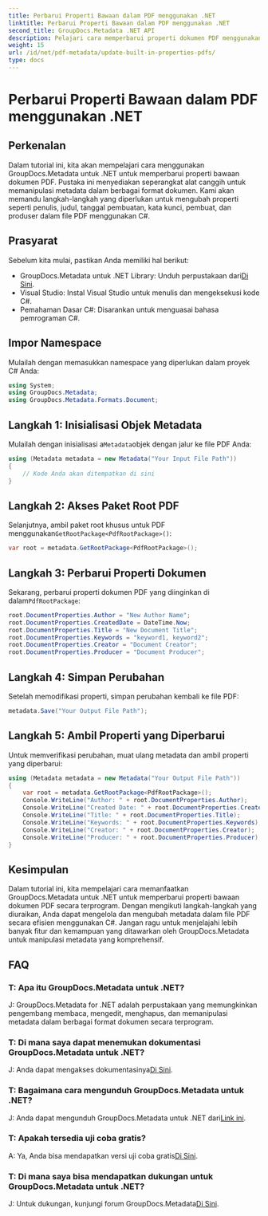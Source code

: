 ```yaml
---
title: Perbarui Properti Bawaan dalam PDF menggunakan .NET
linktitle: Perbarui Properti Bawaan dalam PDF menggunakan .NET
second_title: GroupDocs.Metadata .NET API
description: Pelajari cara memperbarui properti dokumen PDF menggunakan C# dan GroupDocs.Metadata untuk .NET. Ubah penulis, judul, kata kunci, dan lainnya secara terprogram.
weight: 15
url: /id/net/pdf-metadata/update-built-in-properties-pdfs/
type: docs
---
```

# Perbarui Properti Bawaan dalam PDF menggunakan .NET

## Perkenalan
Dalam tutorial ini, kita akan mempelajari cara menggunakan GroupDocs.Metadata untuk .NET untuk memperbarui properti bawaan dokumen PDF. Pustaka ini menyediakan seperangkat alat canggih untuk memanipulasi metadata dalam berbagai format dokumen. Kami akan memandu langkah-langkah yang diperlukan untuk mengubah properti seperti penulis, judul, tanggal pembuatan, kata kunci, pembuat, dan produser dalam file PDF menggunakan C#.
## Prasyarat
Sebelum kita mulai, pastikan Anda memiliki hal berikut:
-  GroupDocs.Metadata untuk .NET Library: Unduh perpustakaan dari[Di Sini](https://releases.groupdocs.com/metadata/net/).
- Visual Studio: Instal Visual Studio untuk menulis dan mengeksekusi kode C#.
- Pemahaman Dasar C#: Disarankan untuk menguasai bahasa pemrograman C#.

## Impor Namespace
Mulailah dengan memasukkan namespace yang diperlukan dalam proyek C# Anda:
```csharp
using System;
using GroupDocs.Metadata;
using GroupDocs.Metadata.Formats.Document;
```
## Langkah 1: Inisialisasi Objek Metadata
 Mulailah dengan inisialisasi a`Metadata`objek dengan jalur ke file PDF Anda:
```csharp
using (Metadata metadata = new Metadata("Your Input File Path"))
{
    // Kode Anda akan ditempatkan di sini
}
```
## Langkah 2: Akses Paket Root PDF
 Selanjutnya, ambil paket root khusus untuk PDF menggunakan`GetRootPackage<PdfRootPackage>()`:
```csharp
var root = metadata.GetRootPackage<PdfRootPackage>();
```
## Langkah 3: Perbarui Properti Dokumen
 Sekarang, perbarui properti dokumen PDF yang diinginkan di dalam`PdfRootPackage`:
```csharp
root.DocumentProperties.Author = "New Author Name";
root.DocumentProperties.CreatedDate = DateTime.Now;
root.DocumentProperties.Title = "New Document Title";
root.DocumentProperties.Keywords = "keyword1, keyword2";
root.DocumentProperties.Creator = "Document Creator";
root.DocumentProperties.Producer = "Document Producer";
```
## Langkah 4: Simpan Perubahan
Setelah memodifikasi properti, simpan perubahan kembali ke file PDF:
```csharp
metadata.Save("Your Output File Path");
```
## Langkah 5: Ambil Properti yang Diperbarui
Untuk memverifikasi perubahan, muat ulang metadata dan ambil properti yang diperbarui:
```csharp
using (Metadata metadata = new Metadata("Your Output File Path"))
{
    var root = metadata.GetRootPackage<PdfRootPackage>();
    Console.WriteLine("Author: " + root.DocumentProperties.Author);
    Console.WriteLine("Created Date: " + root.DocumentProperties.CreatedDate);
    Console.WriteLine("Title: " + root.DocumentProperties.Title);
    Console.WriteLine("Keywords: " + root.DocumentProperties.Keywords);
    Console.WriteLine("Creator: " + root.DocumentProperties.Creator);
    Console.WriteLine("Producer: " + root.DocumentProperties.Producer);
}
```

## Kesimpulan
Dalam tutorial ini, kita mempelajari cara memanfaatkan GroupDocs.Metadata untuk .NET untuk memperbarui properti bawaan dokumen PDF secara terprogram. Dengan mengikuti langkah-langkah yang diuraikan, Anda dapat mengelola dan mengubah metadata dalam file PDF secara efisien menggunakan C#. Jangan ragu untuk menjelajahi lebih banyak fitur dan kemampuan yang ditawarkan oleh GroupDocs.Metadata untuk manipulasi metadata yang komprehensif.

## FAQ
### T: Apa itu GroupDocs.Metadata untuk .NET?
J: GroupDocs.Metadata for .NET adalah perpustakaan yang memungkinkan pengembang membaca, mengedit, menghapus, dan memanipulasi metadata dalam berbagai format dokumen secara terprogram.
### T: Di mana saya dapat menemukan dokumentasi GroupDocs.Metadata untuk .NET?
 J: Anda dapat mengakses dokumentasinya[Di Sini](https://tutorials.groupdocs.com/metadata/net/).
### T: Bagaimana cara mengunduh GroupDocs.Metadata untuk .NET?
 J: Anda dapat mengunduh GroupDocs.Metadata untuk .NET dari[Link ini](https://releases.groupdocs.com/metadata/net/).
### T: Apakah tersedia uji coba gratis?
 A: Ya, Anda bisa mendapatkan versi uji coba gratis[Di Sini](https://releases.groupdocs.com/).
### T: Di mana saya bisa mendapatkan dukungan untuk GroupDocs.Metadata untuk .NET?
 J: Untuk dukungan, kunjungi forum GroupDocs.Metadata[Di Sini](https://forum.groupdocs.com/c/metadata/14).